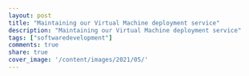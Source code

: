 ```yaml
---
layout: post
title: "Maintaining our Virtual Machine deployment service"
description: "Maintaining our Virtual Machine deployment service"
tags: ["softwaredevelopment"]
comments: true
share: true
cover_image: '/content/images/2021/05/'
---
```



